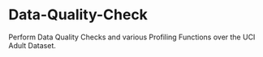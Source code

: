 # Data-Quality-Check
Perform Data Quality Checks and various Profiling Functions over the UCI Adult Dataset.
